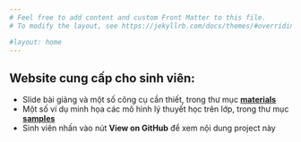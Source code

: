 ```yaml
---
# Feel free to add content and custom Front Matter to this file.
# To modify the layout, see https://jekyllrb.com/docs/themes/#overriding-theme-defaults

#layout: home
---
```

## Website cung cấp cho sinh viên:
* Slide bài giảng và một số công cụ cần thiết, trong thư mục [**materials**](https://github.com/lebavui/network_programming/tree/master/materials)
* Một số ví dụ minh họa các mô hình lý thuyết học trên lớp, trong thư mục [**samples**](https://github.com/lebavui/network_programming/tree/master/samples)
* Sinh viên nhấn vào nút **View on GitHub** để xem nội dung project này